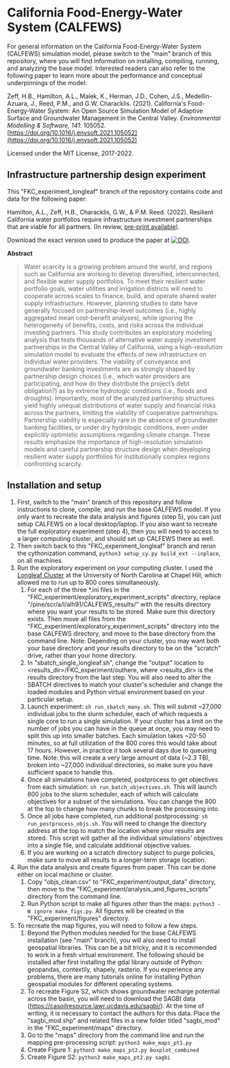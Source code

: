 # California Food-Energy-Water System (CALFEWS)
For general information on the California Food-Energy-Water System (CALFEWS) simulation model, please switch to the "main" branch of this repository, where you will find information on installing, compiling, running, and analyzing the base model. Interested readers can also refer to the following paper to learn more about the performance and conceptual underpinnings of the model:

Zeff, H.B., Hamilton, A.L., Malek, K., Herman, J.D., Cohen, J.S., Medellin-Azuara, J., Reed, P.M., and G.W. Characklis. (2021). California's Food-Energy-Water System: An Open Source Simulation Model of Adaptive Surface and Groundwater Management in the Central Valley. *Environmental Modelling & Software, 141*: 105052. [https://doi.org/10.1016/j.envsoft.2021.105052](https://doi.org/10.1016/j.envsoft.2021.105052) 

Licensed under the MIT License, 2017-2022.

## Infrastructure partnership design experiment
This "FKC_experiment_longleaf" branch of the repository contains code and data for the following paper:

Hamilton, A.L., Zeff, H.B., Characklis, G.W., & P.M. Reed. (2022). Resilient California water portfolios require infrastructure investment partnerships that are viable for all partners. (In review, [pre-print available](https://www.essoar.org/doi/10.1002/essoar.10508968.2)).

Download the exact version used to produce the paper at [![DOI](https://zenodo.org/badge/DOI/10.5281/zenodo.4091708.svg)](https://doi.org/10.5281/zenodo.4091708).

**Abstract**
> Water scarcity is a growing problem around the world, and regions such as California are working to develop diversified, interconnected, and flexible water supply portfolios. To meet their resilient water portfolio goals, water utilities and irrigation districts will need to cooperate across scales to finance, build, and operate shared water supply infrastructure. However, planning studies to date have generally focused on partnership-level outcomes (i.e., highly aggregated mean cost-benefit analyses), while ignoring the heterogeneity of benefits, costs, and risks across the individual investing partners. This study contributes an exploratory modeling analysis that tests thousands of alternative water supply investment partnerships in the Central Valley of California, using a high-resolution simulation model to evaluate the effects of new infrastructure on individual water providers. The viability of conveyance and groundwater banking investments are as strongly shaped by partnership design choices (i.e., which water providers are participating, and how do they distribute the project’s debt obligation?) as by extreme hydrologic conditions (i.e., floods and droughts). Importantly, most of the analyzed partnership structures yield highly unequal distributions of water supply and financial risks across the partners, limiting the viability of cooperative partnerships. Partnership viability is especially rare in the absence of groundwater banking facilities, or under dry hydrologic conditions, even under explicitly optimistic assumptions regarding climate change. These results emphasize the importance of high-resolution simulation models and careful partnership structure design when developing resilient water supply portfolios for institutionally complex regions confronting scarcity.


## Installation and setup
1. First, switch to the "main" branch of this repository and follow instructions to clone, compile, and run the base CALFEWS model. If you only want to recreate the data analysis and figures (step 5), you can just setup CALFEWS on a local desktop/laptop. If you also want to recreate the full exploratory experiment (step 4), then you will need to access to a larger computing cluster, and should set up CALFEWS there as well.
2. Then switch back to this "FKC_experiment_longleaf" branch and rerun the cythonization command, ``python3 setup_cy.py build_ext --inplace``, on all machines. 
4. Run the exploratory experiment on your computing cluster. I used the [Longleaf Cluster](https://its.unc.edu/research-computing/longleaf-cluster/) at the University of North Carolina at Chapel Hill, which allowed me to run up to 800 cores simultaneously. 
    1. For each of the three \*.ini files in the "FKC_experiment/exploratory_experiment_scripts" directory, replace "/pine/scr/a/l/alh91/CALFEWS_results/" with the results directory where you want your results to be stored. Make sure this directory exists.  Then move all files from the "FKC_experiment/exploratory_experiment_scripts" directory into the base CALFEWS directory, and move to the base directory from the command line. Note: Depending on your cluster, you may want both your base directory and your results directory to be on the "scratch" drive, rather than your home directory. 
    2. In "sbatch_single_longleaf.sh", change the "output" location to <results_dir>/FKC_experiment/outhere, where <results_dir> is the results directory from the last step. You will also need to alter the SBATCH directives to match your cluster's scheduler and change the loaded modules and Python virtual environment based on your particular setup.
    3. Launch experiment: ``sh run_sbatch_many.sh``. This will submit ~27,000 individual jobs to the slurm scheduler, each of which requests a single core to run a single simulation. If your cluster has a limit on the number of jobs you can have in the queue at once, you may need to split this up into smaller batches. Each simulation takes ~20-50 minutes, so at full utilization of the 800 cores this would take about 17 hours. However, in practice it took several days due to queueing time. Note: this will create a very large amount of data (~2.3 TB), broken into ~27,000 individual directories, so make sure you have sufficient space to handle this.
    4. Once all simulations have completed, postprocess to get objectives from each simulation: ``sh run_batch_objectives.sh``. This will launch 800 jobs to the slurm scheduler, each of which will calculate objectives for a subset of the simulations. You can change the 800 at the top to change how many chunks to break the processing into.
    5. Once all jobs have completed, run additional postprocessing: ``sh run_postprocess_objs.sh``. You will need to change the directory address at the top to match the location where your results are stored. This script will gather all the individual simulations' objectives into a single file, and calculate additional objective values.
    6. If you are working on a scratch directory subject to purge policies, make sure to move all results to a longer-term storage location.
5. Run the data analysis and create figures from paper. This can be done either on local machine or cluster.
    1. Copy "objs_clean.csv" to "FKC_experiment/output_data" directory, then move to the "FKC_experiment/analysis_and_figures_scripts" directory from the command line.
    2. Run Python script to make all figures other than the maps: ``python3 -W ignore make_figs.py``. All figures will be created in the "FKC_experiment/figures" directory.
6. To recreate the map figures, you will need to follow a few steps.
    1. Beyond the Python modules needed for the base CALFEWS installation (see "main" branch), you will also need to install geospatial libraries. This can be a bit tricky, and it is recommended to work in a fresh virtual environment. The following should be installed after first installing the gdal library outside of Python: geopandas, contextily, shapely, rasterio. If you experience any problems, there are many tutorials online for installing Python geospatial modules for different operating systems.
    2. To recreate Figure S2, which shows groundwater recharge potential across the basin, you will need to download the SAGBI data (https://casoilresource.lawr.ucdavis.edu/sagbi/). At the time of writing, it is necessary to contact the authors for this data. Place the "sagbi_mod.shp" and related files in a new folder titled "sagbi_mod" in the "FKC_experiment/maps" directory.
    3. Go to the "maps" directory from the command line and run the mapping pre-processing script: ``python3 make_maps_pt1.py``
    4. Create Figure 1: ``python3 make_maps_pt2.py boxplot_combined``
    5. Create Figure S2: ``python3 make_maps_pt2.py sagbi``
